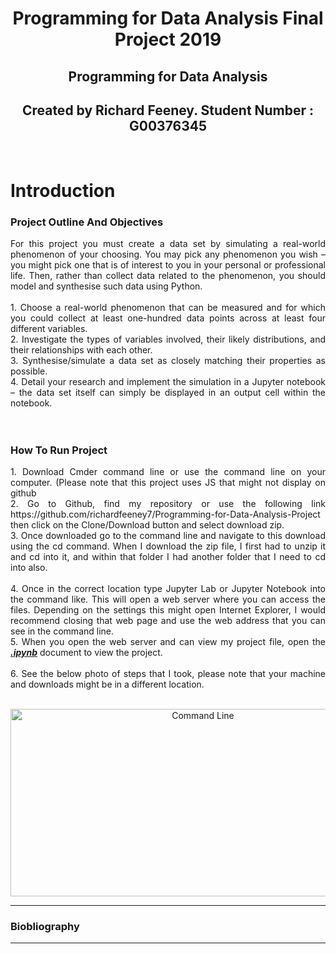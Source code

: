 <h1 align ="center">Programming for Data Analysis Final Project 2019</h1>

<p align ="center"></p>

<h2 align ="center">Programming for Data Analysis</h2>
<h2 align ="center">Created by Richard Feeney. Student Number : G00376345</h2>
<br>

# Introduction

### Project Outline And Objectives
<div align="justify"> For this project you must create a data set by simulating a real-world phenomenon of your choosing. You may pick any phenomenon you wish – you might pick one that is of interest to you in your personal or professional life. Then, rather than collect data related to the phenomenon, you should model and synthesise such data using Python.
</div>
<br>
<div align="justify">
1. Choose a real-world phenomenon that can be measured and for which you could collect at least one-hundred data points across at least four different variables.<br>
2. Investigate the types of variables involved, their likely distributions, and their relationships with each other.<br>
3. Synthesise/simulate a data set as closely matching their properties as possible.<br>
4. Detail your research and implement the simulation in a Jupyter notebook – the data set itself can simply be displayed in an output cell within the notebook.
</div>
<br><br>

### How To Run Project
<div align="justify">
1. Download Cmder command line or use the command line on your computer. (Please note that this project uses JS that might not display on github<br>
2. Go to Github, find my repository or use the following link https://github.com/richardfeeney7/Programming-for-Data-Analysis-Project then click on the Clone/Download button and select download zip. <br>
3. Once downloaded go to the command line and navigate to this  download using the cd command. When I download the zip file, I first had to unzip it and cd into it, and within that folder I had another folder that I need to cd into also.<br><br>
4. Once in the correct location type Jupyter Lab or Jupyter Notebook into the command like. This will open a web server where you can access the files. Depending on the settings this might open Internet Explorer, I would recommend closing that web page and use the web address that you can see in the command line. <br>
5. When you open the web server and can view my project file, open the <u><b><i>.ipynb</i></b></u> document to view the project. <br><br>
6. See the below photo of steps that I took, please note that your machine and downloads might be in a different location. 
<br><br>

<p align ="center"><img src="images/CLI.JPG" alt="Command Line" width="600" height="300" title="CLI"/></p>
</div>
<hr>


### Biobliography
<div align="justify">

</div>
<hr>
